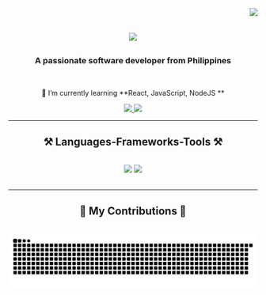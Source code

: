 <img align="right" src="https://visitor-badge.laobi.icu/badge?page_id=nasviil.nasviil" />

<h1 align="center">
    <img src="https://readme-typing-svg.herokuapp.com/?font=Righteous&size=35&center=true&vCenter=true&width=500&height=70&duration=4000&lines=Hi+There!+👋;+I'm+Kent+Nasvil!;" />
</h1>

<h3 align="center">A passionate software developer from Philippines</h3>

<br/>

<div align="center">
 
 🌱 I’m currently learning **React, JavaScript, NodeJS **

 </div>
 
<div align="center"> 
  <a href="mailto:mrnasviil@gmail.com">
    <img src="https://img.shields.io/badge/Gmail-333333?style=for-the-badge&logo=gmail&logoColor=red" />
  </a>
  <a href="https:/nasviil" target="_blank">
     <img src="https://img.shields.io/badge/Portfolio-FF5722?style=for-the-badge&logo=todoist&logoColor=white" target="_blank" /> <!-- sqlite, safari, google-chrome are other good icon options -->
  </a>
</div>

 <hr/>
 
<h2 align="center">⚒️ Languages-Frameworks-Tools ⚒️</h2>
<br/>
<div align="center">
    <img src="https://skillicons.dev/icons?i=python,mysql,flask" />
    <img src="https://skillicons.dev/icons?i=bootstrap,html,css,vscode,github,figma,git" /><br>
</div>

<br/>
<hr/>

<div align="center">
  <h2>🐍 My Contributions 🐍</h2>
  <br>
  <img alt="snake eating my contributions" src="https://raw.githubusercontent.com/nasviil/nasviil/output/github-contribution-grid-snake.svg" />
  
  <br/><br/><br/>
</div>
